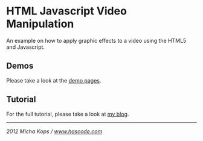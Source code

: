 # HTML Javascript Video Manipulation #

An example on how to apply graphic effects to a video using the HTML5 and Javascript.

## Demos ##

Please take a look at the [demo pages].

## Tutorial ##

For the full tutorial, please take a look at [my blog].

---

*2012 Micha Kops / www.hascode.com*

  [demo pages]:http://app.hascode.com/html5-video-manipulation
  [my blog]:http://www.hascode.com/